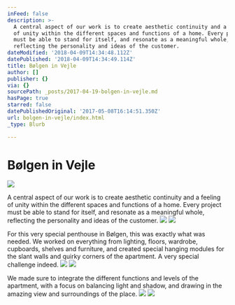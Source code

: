 ```yaml
---
inFeed: false
description: >-
  A central aspect of our work is to create aesthetic continuity and a feeling
  of unity within the different spaces and functions of a home. Every project
  must be able to stand for itself, and resonate as a meaningful whole,
  reflecting the personality and ideas of the customer.
dateModified: '2018-04-09T14:34:48.112Z'
datePublished: '2018-04-09T14:34:49.114Z'
title: Bølgen in Vejle
author: []
publisher: {}
via: {}
sourcePath: _posts/2017-04-19-bolgen-in-vejle.md
hasPage: true
starred: false
datePublishedOriginal: '2017-05-08T16:14:51.350Z'
url: bolgen-in-vejle/index.html
_type: Blurb

---
```

# Bølgen in Vejle
![](https://the-grid-user-content.s3-us-west-2.amazonaws.com/f391f28d-3fda-4b54-8abb-0d79e79e8c55.jpg)

A central aspect of our work is to create aesthetic continuity and a feeling of unity within the different spaces and functions of a home. Every project must be able to stand for itself, and resonate as a meaningful whole, reflecting the personality and ideas of the customer.
![](https://the-grid-user-content.s3-us-west-2.amazonaws.com/b88492f5-63a8-446e-8fef-ec144677e5df.jpg)
![](https://the-grid-user-content.s3-us-west-2.amazonaws.com/9479b2c7-cc21-428f-82ed-f88742802698.jpg)

For this very special penthouse in Bølgen, this was exactly what was needed. We worked on everything from lighting, floors, wardrobe, cupboards, shelves and furniture, and created special hanging modules for the slant walls and quirky corners of the apartment. A very special challenge indeed.
![](https://the-grid-user-content.s3-us-west-2.amazonaws.com/ed75b9b9-7d1c-401d-9440-b53c17c3d2b7.jpg)
![](https://the-grid-user-content.s3-us-west-2.amazonaws.com/0f413ba7-e59c-4949-a3ee-62a4783d36d6.jpg)

We made sure to integrate the different functions and levels of the apartment, with a focus on balancing light and shadow, and drawing in the amazing view and surroundings of the place.
![](https://the-grid-user-content.s3-us-west-2.amazonaws.com/eb01c714-ce51-4a2c-a0e4-b92db19ec346.jpg)
![](https://the-grid-user-content.s3-us-west-2.amazonaws.com/e7f5944c-c17a-417f-8e8b-20d6ff2bb0e6.jpg)